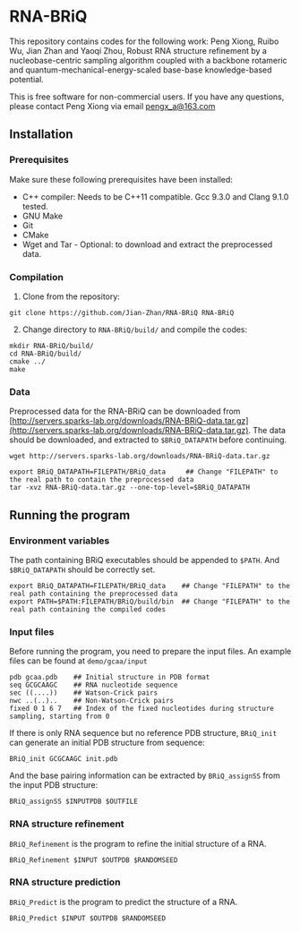 # RNA-BRiQ

This repository contains codes for the following work: Peng Xiong, Ruibo Wu, Jian Zhan and Yaoqi Zhou, Robust RNA structure refinement by a nucleobase-centric sampling algorithm coupled with a backbone rotameric and quantum-mechanical-energy-scaled base-base knowledge-based potential.

This is free software for non-commercial users. If you have any questions, please contact Peng Xiong via email pengx_a@163.com


## Installation

### Prerequisites

Make sure these following prerequisites have been installed:
* C++ compiler: Needs to be C++11 compatible. Gcc 9.3.0 and Clang 9.1.0 tested.
* GNU Make
* Git
* CMake
* Wget and Tar - Optional: to download and extract the preprocessed data.

### Compilation

1. Clone from the repository:

```
git clone https://github.com/Jian-Zhan/RNA-BRiQ RNA-BRiQ
```

2. Change directory to `RNA-BRiQ/build/` and compile the codes:
```
mkdir RNA-BRiQ/build/
cd RNA-BRiQ/build/
cmake ../
make
```

### Data

Preprocessed data for the RNA-BRiQ can be downloaded from [http://servers.sparks-lab.org/downloads/RNA-BRiQ-data.tar.gz](http://servers.sparks-lab.org/downloads/RNA-BRiQ-data.tar.gz). The data should be downloaded, and extracted to `$BRiQ_DATAPATH` before continuing.

```
wget http://servers.sparks-lab.org/downloads/RNA-BRiQ-data.tar.gz

export BRiQ_DATAPATH=FILEPATH/BRiQ_data     ## Change "FILEPATH" to the real path to contain the preprocessed data
tar -xvz RNA-BRiQ-data.tar.gz --one-top-level=$BRiQ_DATAPATH
```

## Running the program 

### Environment variables

The path containing BRiQ executables should be appended to `$PATH`. And `$BRiQ_DATAPATH` should be correctly set.

```
export BRiQ_DATAPATH=FILEPATH/BRiQ_data    ## Change "FILEPATH" to the real path containing the preprocessed data
export PATH=$PATH:FILEPATH/BRiQ/build/bin  ## Change "FILEPATH" to the real path containing the compiled codes
```

### Input files

Before running the program, you need to prepare the input files. An example files can be found at `demo/gcaa/input`

```
pdb gcaa.pdb    ## Initial structure in PDB format
seq GCGCAAGC    ## RNA nucleotide sequence
sec ((....))    ## Watson-Crick pairs
nwc ..(..)..    ## Non-Watson-Crick pairs
fixed 0 1 6 7   ## Index of the fixed nucleotides during structure sampling, starting from 0
```

If there is only RNA sequence but no reference PDB structure, `BRiQ_init` can generate an initial PDB structure from sequence:

```
BRiQ_init GCGCAAGC init.pdb
```

And the base pairing information can be extracted by `BRiQ_assignSS` from the input PDB structure:

```
BRiQ_assignSS $INPUTPDB $OUTFILE
```

### RNA structure refinement
`BRiQ_Refinement` is the program to refine the initial structure of a RNA.

```
BRiQ_Refinement $INPUT $OUTPDB $RANDOMSEED
```

### RNA structure prediction
`BRiQ_Predict` is the program to predict the structure of a RNA.
```
BRiQ_Predict $INPUT $OUTPDB $RANDOMSEED
```
